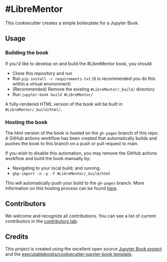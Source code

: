 # #LibreMentor

This cookiecutter creates a simple boilerplate for a Jupyter Book.

## Usage

### Building the book

If you'd like to develop on and build the #LibreMentor book, you should:

- Clone this repository and run
- Run `pip install -r requirements.txt` (it is recommended you do this within a virtual environment)
- (Recommended) Remove the existing `#LibreMentor/_build/` directory
- Run `jupyter-book build #LibreMentor/`

A fully-rendered HTML version of the book will be built in `#LibreMentor/_build/html/`.

### Hosting the book

The html version of the book is hosted on the `gh-pages` branch of this repo. A GitHub actions workflow has been created that automatically builds and pushes the book to this branch on a push or pull request to main.

If you wish to disable this automation, you may remove the GitHub actions workflow and build the book manually by:

- Navigating to your local build; and running,
- `ghp-import -n -p -f #LibreMentor/_build/html`

This will automatically push your build to the `gh-pages` branch. More information on this hosting process can be found [here](https://jupyterbook.org/publish/gh-pages.html#manually-host-your-book-with-github-pages).

## Contributors

We welcome and recognize all contributions. You can see a list of current contributors in the [contributors tab](https://github.com/ccamara/librementor-book/graphs/contributors).

## Credits

This project is created using the excellent open source [Jupyter Book project](https://jupyterbook.org/) and the [executablebooks/cookiecutter-jupyter-book template](https://github.com/executablebooks/cookiecutter-jupyter-book).
